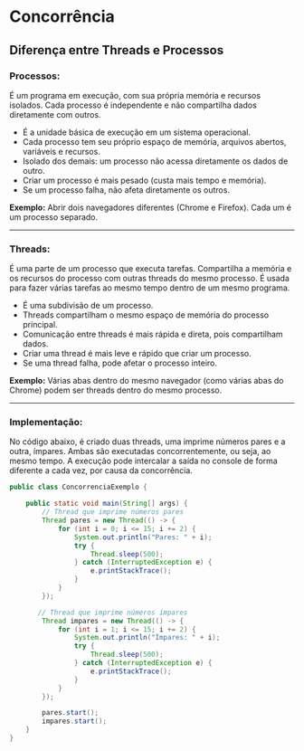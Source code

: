 # Concorrência

## Diferença entre Threads e Processos

### Processos:
É um programa em execução, com sua própria memória e recursos isolados. Cada processo é independente e não compartilha dados diretamente com outros.

- É a unidade básica de execução em um sistema operacional.
- Cada processo tem seu próprio espaço de memória, arquivos abertos, variáveis e recursos.
- Isolado dos demais: um processo não acessa diretamente os dados de outro.
- Criar um processo é mais pesado (custa mais tempo e memória).
- Se um processo falha, não afeta diretamente os outros.

**Exemplo:** Abrir dois navegadores diferentes (Chrome e Firefox). Cada um é um processo separado.

---

### Threads:
É uma parte de um processo que executa tarefas. Compartilha a memória e os recursos do processo com outras threads do mesmo processo. É usada para fazer várias tarefas ao mesmo tempo dentro de um mesmo programa.

- É uma subdivisão de um processo.
- Threads compartilham o mesmo espaço de memória do processo principal.
- Comunicação entre threads é mais rápida e direta, pois compartilham dados.
- Criar uma thread é mais leve e rápido que criar um processo.
- Se uma thread falha, pode afetar o processo inteiro.

**Exemplo:** Várias abas dentro do mesmo navegador (como várias abas do Chrome) podem ser threads dentro do mesmo processo.

---

### Implementação:
No código abaixo, é criado duas threads, uma imprime números pares e a outra, ímpares. Ambas são executadas concorrentemente, ou seja, ao mesmo tempo. A execução pode intercalar a saída no console de forma diferente a cada vez, por causa da concorrência.

```java
public class ConcorrenciaExemplo {

    public static void main(String[] args) {
        // Thread que imprime números pares
        Thread pares = new Thread(() -> {
            for (int i = 0; i <= 15; i += 2) {
                System.out.println("Pares: " + i);
                try {
                    Thread.sleep(500); 
                } catch (InterruptedException e) {
                    e.printStackTrace();
                }
            }
        });

       // Thread que imprime números ímpares
        Thread impares = new Thread(() -> {
            for (int i = 1; i <= 15; i += 2) {
                System.out.println("Ímpares: " + i);
                try {
                    Thread.sleep(500); 
                } catch (InterruptedException e) {
                    e.printStackTrace();
                }
            }
        });

        pares.start();
        impares.start();
    }
}
```
